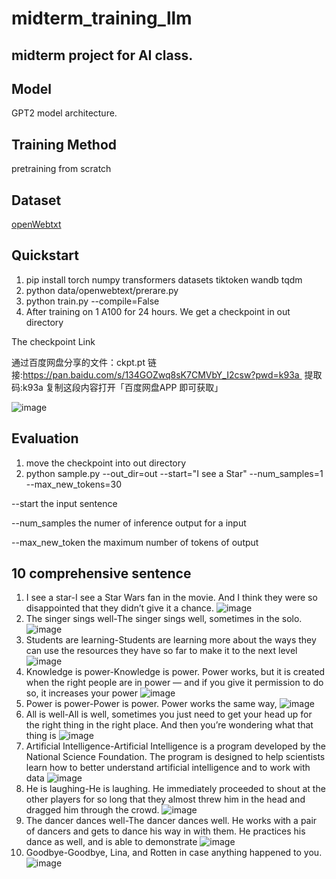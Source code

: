 # midterm_training_llm
## midterm project for AI class.
## Model
GPT2 model architecture.
## Training Method
pretraining from scratch
## Dataset   
[openWebtxt](https://openwebtext2.readthedocs.io/en/latest/) 
## Quickstart
1. pip install torch numpy transformers datasets tiktoken wandb tqdm
2. python data/openwebtext/prerare.py
3. python train.py --compile=False
4. After training on 1 A100 for 24 hours. We get a checkpoint in out directory
   
The checkpoint Link

通过百度网盘分享的文件：ckpt.pt
链接:https://pan.baidu.com/s/134GOZwq8sK7CMVbY_I2csw?pwd=k93a 
提取码:k93a
复制这段内容打开「百度网盘APP 即可获取」

![image](https://github.com/user-attachments/assets/e6d606cf-c204-4522-89e0-a6a4f4872cc3)
## Evaluation
1. move the checkpoint into out directory
2. python sample.py     --out_dir=out     --start="I see a Star"     --num_samples=1 --max_new_tokens=30

--start the input sentence

--num_samples the numer of inference output for a input

--max_new_token the maximum number of tokens of output
## 10 comprehensive sentence
1. I see a star-I see a Star Wars fan in the movie. And I think they were so disappointed that they didn’t give it a chance.
   ![image](https://github.com/user-attachments/assets/7a7bd67a-ee8e-4066-b90a-485f881de08a)
2. The singer sings well-The singer sings well, sometimes in the solo.
   ![image](https://github.com/user-attachments/assets/c336e654-c3ed-461d-b9ce-74057a2607b2)
3. Students are learning-Students are learning more about the ways they can use the resources they have so far to make it to the next level
   ![image](https://github.com/user-attachments/assets/9138d39d-4736-4311-ae6f-fc49e8446036)
4. Knowledge is power-Knowledge is power. Power works, but it is created when the right people are in power — and if you give it permission to do so, it increases your power
   ![image](https://github.com/user-attachments/assets/399492c2-34dd-4c0f-954d-ccf444bf9d6d)
5. Power is power-Power is power. Power works the same way,
   ![image](https://github.com/user-attachments/assets/43db692d-173b-4cff-a836-5f77eb58cb3e)
6. All is well-All is well, sometimes you just need to get your head up for the right thing in the right place. And then you’re wondering what that thing is
  ![image](https://github.com/user-attachments/assets/b6705cad-a6fa-428b-80b3-de212004da62)
7. Artificial Intelligence-Artificial Intelligence is a program developed by the National Science Foundation. The program is designed to help scientists learn how to better understand artificial intelligence and to work with data
 ![image](https://github.com/user-attachments/assets/b0e4cd56-812c-4be3-ad48-425a7a2635f3)
8. He is laughing-He is laughing. He immediately proceeded to shout at the other players for so long that they almost threw him in the head and dragged him through the crowd.
   ![image](https://github.com/user-attachments/assets/da0e7740-2299-4587-b9c7-19144df9b232)
9. The dancer dances well-The dancer dances well. He works with a pair of dancers and gets to dance his way in with them. He practices his dance as well, and is able to demonstrate
    ![image](https://github.com/user-attachments/assets/9e34e75f-b404-4dee-8500-dd5c7c459e6c)
10. Goodbye-Goodbye, Lina, and Rotten in case anything happened to you.
    ![image](https://github.com/user-attachments/assets/264664a7-14ad-4d1e-b423-f3e224e47648)










